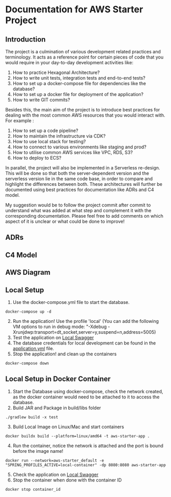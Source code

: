 # Documentation for AWS Starter Project
## Introduction
The project is a culmination of various development related practices and terminology.
It acts as a reference point for certain pieces of code that you would require in your day-to-day development activities like:
1. How to practice Hexagonal Architecture?
2. How to write unit tests, integration tests and end-to-end tests?
3. How to set up a docker-compose file for dependencies like the database?
4. How to set up a docker file for deployment of the application?
5. How to write GIT commits?

Besides this, the main aim of the project is to introduce best practices for dealing with the most common AWS resources that you would interact with.
For example :
1. How to set up a code pipeline?
2. How to maintain the infrastructure via CDK?
3. How to use local stack for testing?
4. How to connect to various environments like staging and prod?
5. How to utilise common AWS services like VPC, RDS, S3?
6. How to deploy to ECS?

In parallel, the project will also be implemented in a Serverless re-design. This will be done so that both the server-dependent version and the serverless version lie in the same code base, in order to compare and highlight the differences between both.
These architectures will further be documented using best practices for documentation like ADRs and C4 model.

My suggestion would be to follow the project commit after commit to understand what was added at what step and complement it with the corresponding documentation.
Please feel free to add comments on which aspect of it is unclear or what could be done to improve!

## ADRs

## C4 Model

## AWS Diagram

## Local Setup
1. Use the docker-compose.yml file to start the database.
```
docker-compose up -d
```
2. Run the application! Use the profile 'local' (You can add the following VM options to run in debug mode: "-Xdebug -Xrunjdwp:transport=dt_socket,server=y,suspend=n,address=5005)
3. Test the application on [Local Swagger](http://localhost:8080/swagger-ui/index.html#/)
4. The database credentials for local development can be found in the [application.yml](/src/main/resources/application.yml) file.
5. Stop the application! and clean up the containers
```
docker-compose down
```

## Local Setup in Docker Container
1. Start the Database using docker-compose, check the network created, as the docker container would need to be attached to it to access the database.
2. Build JAR and Package in build/libs folder
```
./gradlew build -x test  
```
3. Build Local Image on Linux/Mac and start containers
```
docker buildx build --platform=linux/amd64 -t aws-starter-app .
```
4. Run the container, notice the network is attached and the port is bound before the image name!
```
docker run --network=aws-starter_default -e "SPRING_PROFILES_ACTIVE=local-container" -dp 8080:8080 aws-starter-app  
```
5. Check the application on [Local Swagger](http://localhost:8080/swagger-ui/index.html#/)
6. Stop the container when done with the container ID
```
docker stop container_id
```
